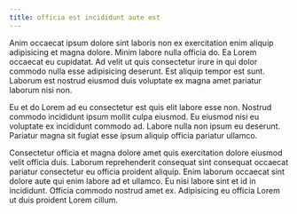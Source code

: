 ```yaml
---
title: officia est incididunt aute est
---
```


Anim occaecat ipsum dolore sint laboris non ex exercitation enim aliquip adipisicing et magna dolore. Minim labore nulla officia do. Ea Lorem occaecat eu cupidatat. Ad velit ut quis consectetur irure in qui dolor commodo nulla esse adipisicing deserunt. Est aliquip tempor est sunt. Laborum est nostrud eiusmod duis voluptate ex magna amet pariatur laborum nisi non.

Eu et do Lorem ad eu consectetur est quis elit labore esse non. Nostrud commodo incididunt ipsum mollit culpa eiusmod. Eu eiusmod nisi eu voluptate ex incididunt commodo ad. Labore nulla non ipsum eu deserunt. Pariatur magna sit fugiat esse ipsum aliquip officia pariatur ullamco.

Consectetur officia et magna dolore amet quis exercitation dolore eiusmod velit officia duis. Laborum reprehenderit consequat sint consequat occaecat pariatur consectetur eu officia proident aliquip. Enim laborum occaecat sint dolore aute qui enim labore ad et ullamco. Eu nisi labore sint et id in incididunt. Officia commodo nostrud amet ex. Adipisicing eu officia Lorem ut duis proident Lorem cillum.